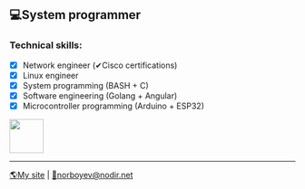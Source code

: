 ## 💻System programmer

### Technical skills:
 - [x] Network engineer (✔Cisco certifications)
 - [x] Linux engineer
 - [x] System programming (BASH + C)
 - [x] Software engineering (Golang + Angular)
 - [x] Microcontroller programming (Arduino + ESP32)

<img src="https://go.dev/images/gophers/ladder.svg" width="60">

<hr />

[🌎My site](https://www.nodir.net/?ref=Github) | [📧norboyev@nodir.net](mailto:norboyev@nodir.net)
